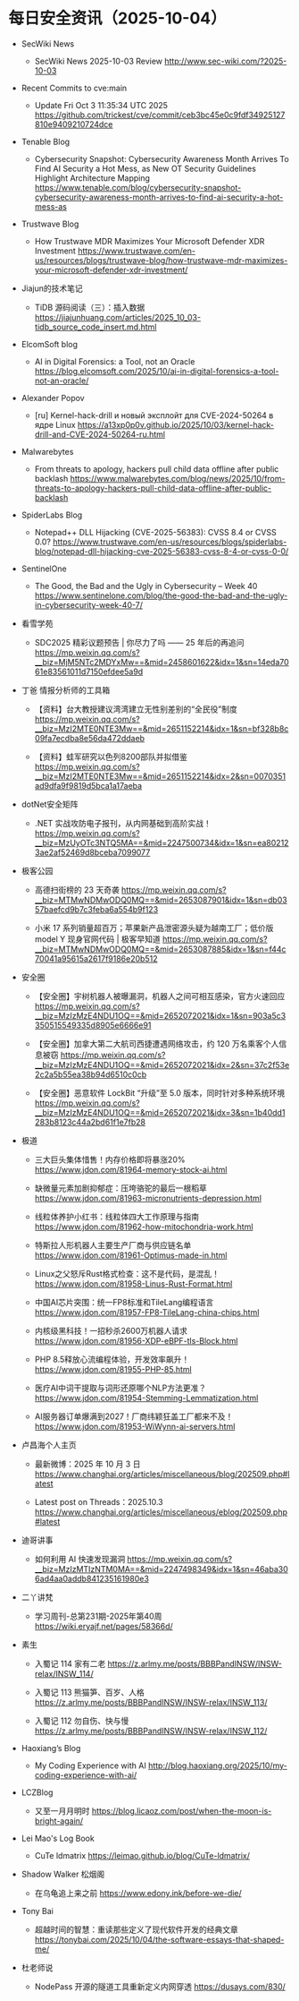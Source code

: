 # 每日安全资讯（2025-10-04）

- SecWiki News
  - SecWiki News 2025-10-03 Review
http://www.sec-wiki.com/?2025-10-03

- Recent Commits to cve:main
  - Update Fri Oct  3 11:35:34 UTC 2025
https://github.com/trickest/cve/commit/ceb3bc45e0c9fdf34925127810e9409210724dce

- Tenable Blog
  - Cybersecurity Snapshot: Cybersecurity Awareness Month Arrives To Find AI Security a Hot Mess, as New OT Security Guidelines Highlight Architecture Mapping
https://www.tenable.com/blog/cybersecurity-snapshot-cybersecurity-awareness-month-arrives-to-find-ai-security-a-hot-mess-as

- Trustwave Blog
  - How Trustwave MDR Maximizes Your Microsoft Defender XDR Investment
https://www.trustwave.com/en-us/resources/blogs/trustwave-blog/how-trustwave-mdr-maximizes-your-microsoft-defender-xdr-investment/

- Jiajun的技术笔记
  - TiDB 源码阅读（三）：插入数据
https://jiajunhuang.com/articles/2025_10_03-tidb_source_code_insert.md.html

- ElcomSoft blog
  - AI in Digital Forensics: a Tool, not an Oracle
https://blog.elcomsoft.com/2025/10/ai-in-digital-forensics-a-tool-not-an-oracle/

- Alexander Popov
  - [ru] Kernel-hack-drill и новый эксплойт для CVE-2024-50264 в ядре Linux
https://a13xp0p0v.github.io/2025/10/03/kernel-hack-drill-and-CVE-2024-50264-ru.html

- Malwarebytes
  - From threats to apology, hackers pull child data offline after public backlash
https://www.malwarebytes.com/blog/news/2025/10/from-threats-to-apology-hackers-pull-child-data-offline-after-public-backlash

- SpiderLabs Blog
  - Notepad++ DLL Hijacking (CVE-2025-56383): CVSS 8.4 or CVSS 0.0?
https://www.trustwave.com/en-us/resources/blogs/spiderlabs-blog/notepad-dll-hijacking-cve-2025-56383-cvss-8-4-or-cvss-0-0/

- SentinelOne
  - The Good, the Bad and the Ugly in Cybersecurity – Week 40
https://www.sentinelone.com/blog/the-good-the-bad-and-the-ugly-in-cybersecurity-week-40-7/

- 看雪学苑
  - SDC2025 精彩议题预告 | 你尽力了吗 —— 25 年后的再追问
https://mp.weixin.qq.com/s?__biz=MjM5NTc2MDYxMw==&mid=2458601622&idx=1&sn=14eda7061e83561011d7150efdee5a9d

- 丁爸 情报分析师的工具箱
  - 【资料】台大教授建议湾湾建立无性别差别的“全民役”制度
https://mp.weixin.qq.com/s?__biz=MzI2MTE0NTE3Mw==&mid=2651152214&idx=1&sn=bf328b8c09fa7ecdba8e56da472ddaeb

  - 【资料】蛙军研究以色列8200部队并拟借鉴
https://mp.weixin.qq.com/s?__biz=MzI2MTE0NTE3Mw==&mid=2651152214&idx=2&sn=0070351ad9dfa9f9819d5bca1a17aeba

- dotNet安全矩阵
  - .NET 实战攻防电子报刊，从内网基础到高阶实战！
https://mp.weixin.qq.com/s?__biz=MzUyOTc3NTQ5MA==&mid=2247500734&idx=1&sn=ea802123ae2af52469d8bceba7099077

- 极客公园
  - 高德扫街榜的 23 天奇袭
https://mp.weixin.qq.com/s?__biz=MTMwNDMwODQ0MQ==&mid=2653087901&idx=1&sn=db0357baefcd9b7c3feba6a554b9f123

  - 小米 17 系列销量超百万；苹果新产品泄密源头疑为越南工厂；低价版 model Y 现身官网代码 | 极客早知道
https://mp.weixin.qq.com/s?__biz=MTMwNDMwODQ0MQ==&mid=2653087885&idx=1&sn=f44c70041a95615a2617f9186e20b512

- 安全圈
  - 【安全圈】宇树机器人被曝漏洞，机器人之间可相互感染，官方火速回应
https://mp.weixin.qq.com/s?__biz=MzIzMzE4NDU1OQ==&mid=2652072021&idx=1&sn=903a5c3350515549335d8905e6666e91

  - 【安全圈】加拿大第二大航司西捷遭遇网络攻击，约 120 万名乘客个人信息被窃
https://mp.weixin.qq.com/s?__biz=MzIzMzE4NDU1OQ==&mid=2652072021&idx=2&sn=37c2f53e2c2a5b55ea38b94d6510c0cb

  - 【安全圈】恶意软件 LockBit “升级”至 5.0 版本，同时针对多种系统环境
https://mp.weixin.qq.com/s?__biz=MzIzMzE4NDU1OQ==&mid=2652072021&idx=3&sn=1b40dd1283b8123c44a2bd61f1e7fb28

- 极道
  - 三大巨头集体惜售！内存价格即将暴涨20%
https://www.jdon.com/81964-memory-stock-ai.html

  - 缺微量元素加剧抑郁症：压垮骆驼的最后一根稻草
https://www.jdon.com/81963-micronutrients-depression.html

  - 线粒体养护小红书：线粒体四大工作原理与指南
https://www.jdon.com/81962-how-mitochondria-work.html

  - 特斯拉人形机器人主要生产厂商与供应链名单
https://www.jdon.com/81961-Optimus-made-in.html

  - Linux之父怒斥Rust格式检查：这不是代码，是混乱！
https://www.jdon.com/81958-Linus-Rust-Format.html

  - 中国AI芯片突围：统一FP8标准和TileLang编程语言
https://www.jdon.com/81957-FP8-TileLang-china-chips.html

  - 内核级黑科技！一招秒杀2600万机器人请求
https://www.jdon.com/81956-XDP-eBPF-tls-Block.html

  - PHP 8.5释放心流编程体验，开发效率飙升！
https://www.jdon.com/81955-PHP-85.html

  - 医疗AI中词干提取与词形还原哪个NLP方法更准？
https://www.jdon.com/81954-Stemming-Lemmatization.html

  - AI服务器订单爆满到2027！厂商纬颖狂盖工厂都来不及！
https://www.jdon.com/81953-WiWynn-ai-servers.html

- 卢昌海个人主页
  - 最新微博：2025 年 10 月 3 日
https://www.changhai.org/articles/miscellaneous/blog/202509.php#latest

  - Latest post on Threads：2025.10.3
https://www.changhai.org/articles/miscellaneous/eblog/202509.php#latest

- 迪哥讲事
  - 如何利用 AI 快速发现漏洞
https://mp.weixin.qq.com/s?__biz=MzIzMTIzNTM0MA==&mid=2247498349&idx=1&sn=46aba306ad4aa0addb841235161980e3

- 二丫讲梵
  - 学习周刊-总第231期-2025年第40周
https://wiki.eryajf.net/pages/58366d/

- 素生
  - 入蜀记 114 家有二老
https://z.arlmy.me/posts/BBBPandINSW/INSW-relax/INSW_114/

  - 入蜀记 113 熊猫笋、百岁、人格
https://z.arlmy.me/posts/BBBPandINSW/INSW-relax/INSW_113/

  - 入蜀记 112 勿自伤、快与慢
https://z.arlmy.me/posts/BBBPandINSW/INSW-relax/INSW_112/

- Haoxiang’s Blog
  - My Coding Experience with AI
http://blog.haoxiang.org/2025/10/my-coding-experience-with-ai/

- LCZBlog
  - 又至一月月明时
https://blog.licaoz.com/post/when-the-moon-is-bright-again/

- Lei Mao's Log Book
  - CuTe ldmatrix
https://leimao.github.io/blog/CuTe-ldmatrix/

- Shadow Walker 松烟阁
  - 在乌龟追上来之前
https://www.edony.ink/before-we-die/

- Tony Bai
  - 超越时间的智慧：重读那些定义了现代软件开发的经典文章
https://tonybai.com/2025/10/04/the-software-essays-that-shaped-me/

- 杜老师说
  - NodePass 开源的隧道工具重新定义内网穿透
https://dusays.com/830/

